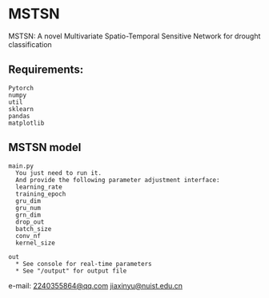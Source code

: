 # MSTSN
MSTSN: A novel Multivariate Spatio-Temporal Sensitive Network for drought classification

## Requirements:

	Pytorch
	numpy
	util
	sklearn
	pandas
	matplotlib


## MSTSN model

	main.py
	  You just need to run it.
	  And provide the following parameter adjustment interface:
	  learning_rate
	  training_epoch
	  gru_dim
	  gru_num
	  grn_dim
	  drop_out
	  batch_size
	  conv_nf
	  kernel_size

	out
	  * See console for real-time parameters
	  * See "/output" for output file 


e-mail:
2240355864@qq.com
jiaxinyu@nuist.edu.cn
